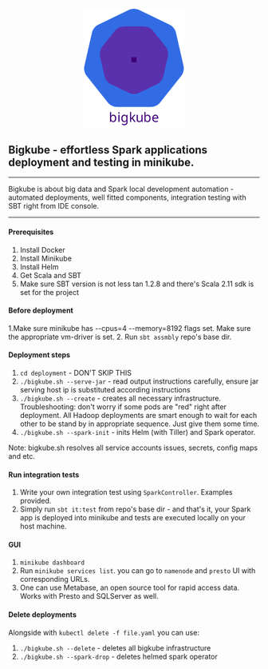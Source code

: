<p align="center">
    <img src="assets/bigkube.svg" width="200">
</p>

## Bigkube - effortless Spark applications deployment and testing in minikube.

----

Bigkube is about big data and Spark local development automation - automated deployments, well fitted components, integration testing with SBT right from IDE console.

----

####  Prerequisites

1. Install Docker
2. Install Minikube
3. Install Helm
4. Get Scala and SBT
5. Make sure SBT version is not less tan 1.2.8 and there's Scala 2.11 sdk is set for the project

#### Before deployment 

1.Make sure minikube has --cpus=4 --memory=8192 flags set. Make sure the appropriate vm-driver is set.
2. Run ```sbt assmbly``` repo's base dir. 

#### Deployment steps

1. ```cd deployment``` - DON'T SKIP THIS
2. ```./bigkube.sh --serve-jar``` - read output instructions carefully, ensure jar serving host ip
is substituted according instructions
3. ```./bigkube.sh --create``` - creates all necessary infrastructure. Troubleshooting: don't worry if some pods are "red" right after deployment. All Hadoop deployments are smart enough to wait for each other to be stand by in appropriate sequence. Just give them some time.  
4. ```./bigkube.sh --spark-init``` - inits Helm (with Tiller) and Spark operator.

Note: bigkube.sh resolves all service accounts issues, secrets, config maps and etc.

#### Run integration tests

1. Write your own integration test using ```SparkController```. Examples provided.
2. Simply run ```sbt it:test``` from repo's base dir - and that's it, your Spark app is deployed into minikube and tests are executed locally on your host machine.

#### GUI
1. ```minikube dashboard```
2. Run ```minikube services list```. you can go to ```namenode``` and ```presto``` UI with corresponding URLs.
3. One can use Metabase, an open source tool for rapid access data. Works with Presto and SQLServer as well. 

#### Delete deployments

Alongside with ```kubectl delete -f file.yaml``` you can use:
1. ```./bigkube.sh --delete``` - deletes all bigkube infrastructure
2. ```./bigkube.sh --spark-drop``` - deletes helmed spark operator 
